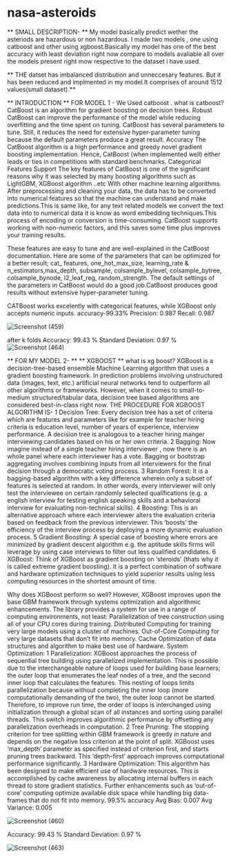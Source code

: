 # nasa-asteroids
** SMALL DESCRIPTION- **
My model basically predict wether the asteriods are hazardous or non hazardous.
I made two models , one using catboost and other using xgboost.Basically my model has one of the best accuracy with least deviation right now compare to models avaliable all over the models present right mow respective to the dataset i have used.

** THE datset has imbalanced distribution and unneccesary features. But it has been reduced and implmented in my model.It comprises of around 1512 values(small dataset).**

** INTRODUCTION **
FOR MODEL 1 - 
We Used catboost .
what is catboost?
CatBoost is an algorithm for gradient boosting on decision trees.
Robust
CatBoost can improve the performance of the model while reducing overfitting and the time spent on tuning.  CatBoost has several parameters to tune. Still, it reduces the need for extensive hyper-parameter tuning because the default parameters produce a great result.
Accuracy
The CatBoost algorithm is a high performance and greedy novel gradient boosting implementation. Hence, CatBoost (when implemented well) either leads or ties in competitions with standard benchmarks.
Categorical Features Support
The key features of CatBoost is one of the significant reasons why it was selected by many boosting algorithms such as LightGBM,  XGBoost algorithm ..etc With other machine learning algorithms. After preprocessing and cleaning your data, the data has to be converted into numerical features so that the machine can understand and make predictions.This is same like, for any text related models we convert the text data into to numerical data it is know as word embedding techniques.This process of encoding or conversion is time-consuming. CatBoost supports working with non-numeric factors, and this saves some time plus improves your training results.

These features are easy to tune and are well-explained in the CatBoost documentation. Here are some of the parameters that can be optimized for a better result;
cat_ features, one_hot_max_size, learning_rate & n_estimators,max_depth, subsample, colsample_bylevel, colsample_bytree,  colsample_bynode,  l2_leaf_reg, random_strength.
The default settings of the parameters in CatBoost would do a good job.CatBoost produces good results without extensive hyper-parameter tuning.


CATBoost works excelently with categorical features, while XGBoost only accepts numeric inputs.
accuracy-99.33%
Precision: 0.987
Recall: 0.987


![Screenshot (459)](https://user-images.githubusercontent.com/90260133/144815490-724569cf-a1fd-41f9-a572-9a79e7e9d599.png)

after k folds
Accuracy: 99.43 %
Standard Deviation: 0.97 %
![Screenshot (464)](https://user-images.githubusercontent.com/90260133/144816874-17cdae81-59e2-4dd9-b71c-be00705f247f.png)



** FOR MY MODEL 2- **
** XGBOOST **
what is xg boost?
XGBoost is a decision-tree-based ensemble Machine Learning algorithm that uses a gradient boosting framework. In prediction problems involving unstructured data (images, text, etc.) artificial neural networks tend to outperform all other algorithms or frameworks. However, when it comes to small-to-medium structured/tabular data, decision tree based algorithms are considered best-in-class right now. THE PROCEDURE FOR XGBOOST ALGORITHM IS- 1 Decision Tree: Every decision tree has a set of criteria which are features and parameters like for example for teacher hiring criteria is education level, number of years of experience, interview performance. A decision tree is analogous to a teacher hiring manger interviewing candidates based on his or her own criteria. 2 Bagging: Now imagine instead of a single teacher hiring interviewer , now there is an whole panel where each interviewer has a vote. Bagging or bootstrap aggregating involves combining inputs from all interviewers for the final decision through a democratic voting process. 3 Random Forest: It is a bagging-based algorithm with a key difference wherein only a subset of features is selected at random. In other words, every interviewer will only test the interviewee on certain randomly selected qualifications (e.g. a english interview for testing english speaking skills and a behavioral interview for evaluating non-technical skills). 4 Boosting: This is an alternative approach where each interviewer alters the evaluation criteria based on feedback from the previous interviewer. This ‘boosts’ the efficiency of the interview process by deploying a more dynamic evaluation process. 5 Gradient Boosting: A special case of boosting where errors are minimized by gradient descent algorithm e.g. the aptitude skills firms will leverage by using case interviews to filter out less qualified candidates. 6 XGBoost: Think of XGBoost as gradient boosting on ‘steroids’ (thats why it is called extreme gradient boosting). It is a perfect combination of software and hardware optimization techniques to yield superior results using less computing resources in the shortest amount of time.

Why does XGBoost perform so well?
 However, XGBoost improves upon the base GBM framework through systems optimization and algorithmic enhancements. The library provides a system for use in a range of computing environments, not least: Parallelization of tree construction using all of your CPU cores during training. Distributed Computing for training very large models using a cluster of machines. Out-of-Core Computing for very large datasets that don’t fit into memory. Cache Optimization of data structures and algorithm to make best use of hardware. System Optimization: 1 Parallelization: XGBoost approaches the process of sequential tree building using parallelized implementation. This is possible due to the interchangeable nature of loops used for building base learners; the outer loop that enumerates the leaf nodes of a tree, and the second inner loop that calculates the features. This nesting of loops limits parallelization because without completing the inner loop (more computationally demanding of the two), the outer loop cannot be started. Therefore, to improve run time, the order of loops is interchanged using initialization through a global scan of all instances and sorting using parallel threads. This switch improves algorithmic performance by offsetting any parallelization overheads in computation. 2 Tree Pruning: The stopping criterion for tree splitting within GBM framework is greedy in nature and depends on the negative loss criterion at the point of split. XGBoost uses ‘max_depth’ parameter as specified instead of criterion first, and starts pruning trees backward. This ‘depth-first’ approach improves computational performance significantly. 3 Hardware Optimization: This algorithm has been designed to make efficient use of hardware resources. This is accomplished by cache awareness by allocating internal buffers in each thread to store gradient statistics. Further enhancements such as ‘out-of-core’ computing optimize available disk space while handling big data-frames that do not fit into memory.
99.5% accuracy 
Avg Bias: 0.007
Avg Variance: 0.005



![Screenshot (460)](https://user-images.githubusercontent.com/90260133/144815714-0c96babe-73ad-468d-b4ab-631c12595418.png)


Accuracy: 99.43 %
Standard Deviation: 0.97 %

![Screenshot (463)](https://user-images.githubusercontent.com/90260133/144816764-e000b4aa-a38a-4a04-b45e-5ce1e7e148c0.png)


